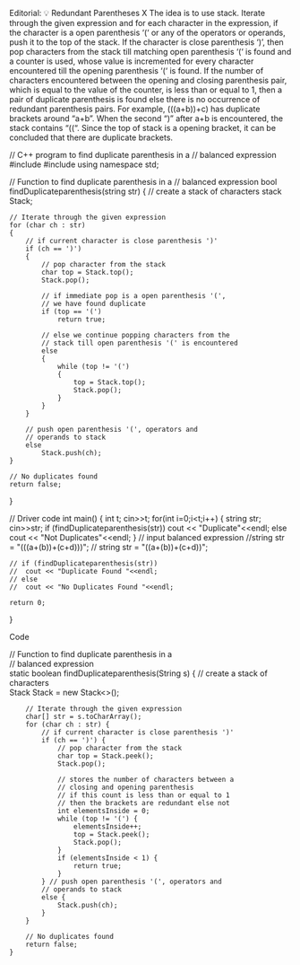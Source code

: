 Editorial: 💡 Redundant Parentheses
X
The idea is to use stack. Iterate through the given expression and for each character in the expression, if the character is a open parenthesis ‘(‘ or any of the operators or operands, push it to the top of the stack. If the character is close parenthesis ‘)’, then pop characters from the stack till matching open parenthesis ‘(‘ is found and a counter is used, whose value is incremented for every character encountered till the opening parenthesis ‘(‘ is found. If the number of characters encountered between the opening and closing parenthesis pair, which is equal to the value of the counter, is less than or equal to 1, then a pair of duplicate parenthesis is found else there is no occurrence of redundant parenthesis pairs. For example, (((a+b))+c) has duplicate brackets around “a+b”. When the second “)” after a+b is encountered, the stack contains “((“. Since the top of stack is a opening bracket, it can be concluded that there are duplicate brackets.


// C++ program to find duplicate parenthesis in a
// balanced expression
#include <iostream>
#include <stack>
using namespace std;

// Function to find duplicate parenthesis in a
// balanced expression
bool findDuplicateparenthesis(string str)
{
    // create a stack of characters
    stack<char> Stack;

    // Iterate through the given expression
    for (char ch : str)
    {
        // if current character is close parenthesis ')'
        if (ch == ')')
        {
            // pop character from the stack
            char top = Stack.top();
            Stack.pop();

            // if immediate pop is a open parenthesis '(',
            // we have found duplicate
            if (top == '(')
                return true;

            // else we continue popping characters from the
            // stack till open parenthesis '(' is encountered
            else
            {
                while (top != '(')
                {
                    top = Stack.top();
                    Stack.pop();
                }
            }
        }

        // push open parenthesis '(', operators and
        // operands to stack
        else
            Stack.push(ch);
    }

    // No duplicates found
    return false;
}

// Driver code
int main()
{
    int t;
    cin>>t;
    for(int i=0;i<t;i++)
    {
        string str;
        cin>>str;
        if (findDuplicateparenthesis(str))
        cout << "Duplicate"<<endl;
       else
        cout << "Not Duplicates"<<endl;
    }
    // input balanced expression
    //string str = "(((a+(b))+(c+d)))";
    // string str = "((a+(b))+(c+d))";

    // if (findDuplicateparenthesis(str))
    //  cout << "Duplicate Found "<<endl;
    // else
    //  cout << "No Duplicates Found "<<endl;

    return 0;
}

Code

// Function to find duplicate parenthesis in a  
// balanced expression  
    static boolean findDuplicateparenthesis(String s) { 
        // create a stack of characters  
        Stack Stack = new Stack<>(); 

        // Iterate through the given expression  
        char[] str = s.toCharArray(); 
        for (char ch : str) { 
            // if current character is close parenthesis ')'  
            if (ch == ')') { 
                // pop character from the stack  
                char top = Stack.peek(); 
                Stack.pop(); 

                // stores the number of characters between a  
                // closing and opening parenthesis  
                // if this count is less than or equal to 1  
                // then the brackets are redundant else not  
                int elementsInside = 0; 
                while (top != '(') { 
                    elementsInside++; 
                    top = Stack.peek(); 
                    Stack.pop(); 
                } 
                if (elementsInside < 1) { 
                    return true; 
                } 
            } // push open parenthesis '(', operators and  
            // operands to stack  
            else { 
                Stack.push(ch); 
            } 
        } 

        // No duplicates found  
        return false; 
    } 